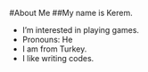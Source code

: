 #About Me
##My name is Kerem.
- I’m interested in playing games.
- Pronouns: He
- I am from Turkey.
- I like writing codes.

<!---
KeremD105/KeremD105 is a ✨ special ✨ repository because its `README.md` (this file) appears on your GitHub profile.
You can click the Preview link to take a look at your changes.
--->
